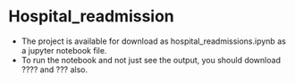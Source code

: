 # Hospital_readmission

- The project is available for download as hospital_readmissions.ipynb as a jupyter notebook file. 
- To run the notebook and not just see the output, you should download ???? and ??? also. 

